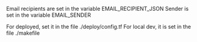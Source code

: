Email recipients are set in the variable EMAIL_RECIPIENT_JSON
Sender is set in the variable EMAIL_SENDER

For deployed, set it in the file ./deploy/config.tf
For local dev, it is set in the file ./makefile